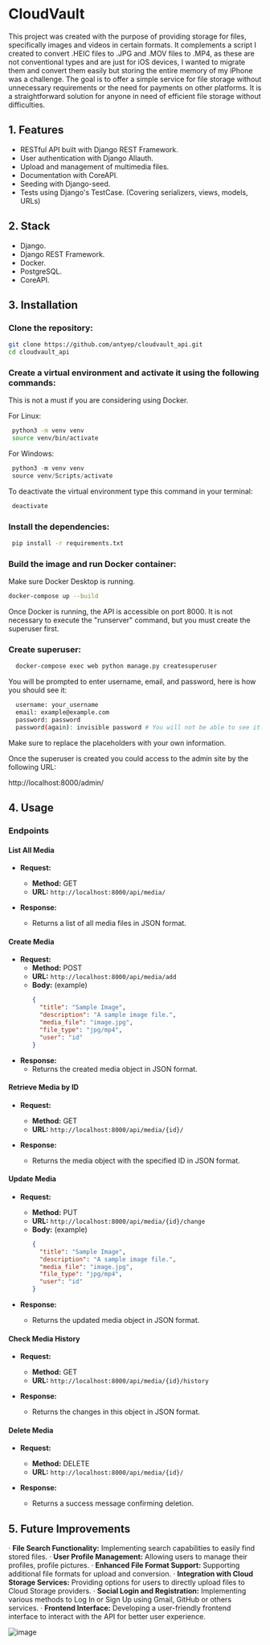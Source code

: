 # CloudVault


This project was created with the purpose of providing storage for files, specifically images and videos in certain formats. It complements a script I created to convert .HEIC files to .JPG and .MOV files to .MP4, as these are not conventional types and are just for iOS devices, I wanted to migrate them and convert them easily but storing the entire memory of my iPhone was a challenge. The goal is to offer a simple service for file storage without unnecessary requirements or the need for payments on other platforms. It is a straightforward solution for anyone in need of efficient file storage without difficulties.


## 1. Features

- RESTful API built with Django REST Framework.
- User authentication with Django Allauth.
- Upload and management of multimedia files.
- Documentation with CoreAPI.
- Seeding with Django-seed.
- Tests using Django's TestCase. (Covering serializers, views, models, URLs)


## 2. Stack

- Django.
- Django REST Framework.
- Docker.
- PostgreSQL.
- CoreAPI.

## 3. Installation

### Clone the repository:

   ```bash
   git clone https://github.com/antyep/cloudvault_api.git
   cd cloudvault_api
  ```

### Create a virtual environment and activate it using the following commands:

This is not a must if you are considering using Docker.

For Linux:

   ```bash
    python3 -m venv venv
    source venv/bin/activate    
  ```
For Windows:

   ```PowerShell
    python3 -m venv venv
    source venv/Scripts/activate  
  ```

To deactivate the virtual environment type this command in your terminal:

   ```bash
    deactivate  
  ```

### Install the dependencies:

   ```bash
    pip install -r requirements.txt
  ```

### Build the image and run Docker container:

Make sure Docker Desktop is running.

   ```bash
   docker-compose up --build
  ```

Once Docker is running, the API is accessible on port 8000. It is not necessary to execute the "runserver" command, but you must create the superuser first.

### Create superuser:

  ```bash
    docker-compose exec web python manage.py createsuperuser
  ```

You will be prompted to enter username, email, and password, here is how you should see it:

  ```bash
    username: your_username
    email: example@example.com
    password: password
    password(again): invisible password # You will not be able to see it.
  ```

Make sure to replace the placeholders with your own information.

Once the superuser is created you could access to the admin site by the following URL:

http://localhost:8000/admin/

## 4. Usage

### Endpoints

#### List All Media

- __Request:__
  - __Method:__ GET
  - __URL:__ `http://localhost:8000/api/media/`

- __Response:__
  - Returns a list of all media files in JSON format.

#### Create Media

- __Request:__
  - __Method:__ POST
  - __URL:__ `http://localhost:8000/api/media/add`
  - __Body:__ (example)
    ```json
    {
      "title": "Sample Image",
      "description": "A sample image file.",
      "media_file": "image.jpg",
      "file_type": "jpg/mp4",
      "user": "id"
    }
    

- __Response:__
  - Returns the created media object in JSON format.

#### Retrieve Media by ID

- __Request:__
  - __Method:__ GET
  - __URL:__ `http://localhost:8000/api/media/{id}/`

- __Response:__
  - Returns the media object with the specified ID in JSON format.

#### Update Media

- __Request:__
  - __Method:__ PUT
  - __URL:__ `http://localhost:8000/api/media/{id}/change`
  - __Body:__ (example)
    ```json
    {
      "title": "Sample Image",
      "description": "A sample image file.",
      "media_file": "image.jpg",
      "file_type": "jpg/mp4",
      "user": "id"
    }
    ```

- __Response:__
  - Returns the updated media object in JSON format.
 
#### Check Media History

- __Request:__
  - __Method:__ GET
  - __URL:__ `http://localhost:8000/api/media/{id}/history`

- __Response:__
  - Returns the changes in this object in JSON format.

#### Delete Media

- __Request:__
  - __Method:__ DELETE
  - __URL:__ `http://localhost:8000/api/media/{id}/`

- __Response:__
  - Returns a success message confirming deletion.



## 5. Future Improvements

· __File Search Functionality:__ Implementing search capabilities to easily find stored files.
· __User Profile Management:__ Allowing users to manage their profiles, profile pictures.
· __Enhanced File Format Support:__ Supporting additional file formats for upload and conversion.
· __Integration with Cloud Storage Services:__ Providing options for users to directly upload files to Cloud Storage providers.
· __Social Login and Registration:__ Implementing various methods to Log In or Sign Up using Gmail, GitHub or others services.
· __Frontend Interface:__ Developing a user-friendly frontend interface to interact with the API for better user experience.






![image](https://github.com/user-attachments/assets/11aa5d87-fd64-4973-b0df-ca7c7f4eadad)
